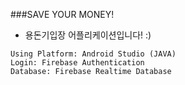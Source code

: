 ###SAVE YOUR MONEY!

- 용돈기입장 어플리케이션입니다! :)

```
Using Platform: Android Studio (JAVA)
Login: Firebase Authentication
Database: Firebase Realtime Database
```
